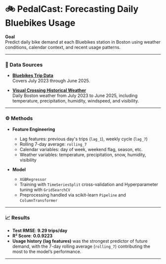 # 🚲 PedalCast: Forecasting Daily Bluebikes Usage

**Goal**  
Predict daily bike demand at each Bluebikes station in Boston using weather conditions, calendar context, and recent usage patterns.

---

### 📅 Data Sources
- **[Bluebikes Trip Data](https://s3.amazonaws.com/hubway-data/index.html)**  
  Covers July 2023 through June 2025.
  
- **[Visual Crossing Historical Weather](https://www.visualcrossing.com/weather-data)**  
  Daily Boston weather from July 2023 to June 2025, including temperature, precipitation, humidity, windspeed, and visibility.

---

### ⚙️ Methods
- **Feature Engineering**
  - Lag features: previous day's trips (`lag_1`), weekly cycle (`lag_7`)
  - Rolling 7-day average: `rolling_7`
  - Calendar variables: day of week, weekend flag, season, etc.
  - Weather variables: temperature, precipitation, snow, humidity, visibility
  
- **Model**  
  - `XGBRegressor`
  - Training with `TimeSeriesSplit` cross-validation and Hyperparameter tuning with `GridSearchCV`
  - Preprocessing handled via scikit-learn `Pipeline` and `ColumnTransformer`

---


### 📈 Results
- **Test RMSE**: **9.29 trips/day**
- **R² Score**: **0.0.9223**
- **Usage history (lag features)** was the strongest predictor of future demand, with the 7-day rolling average (`rolling_7`) contributing the most to the model’s performance.
---
